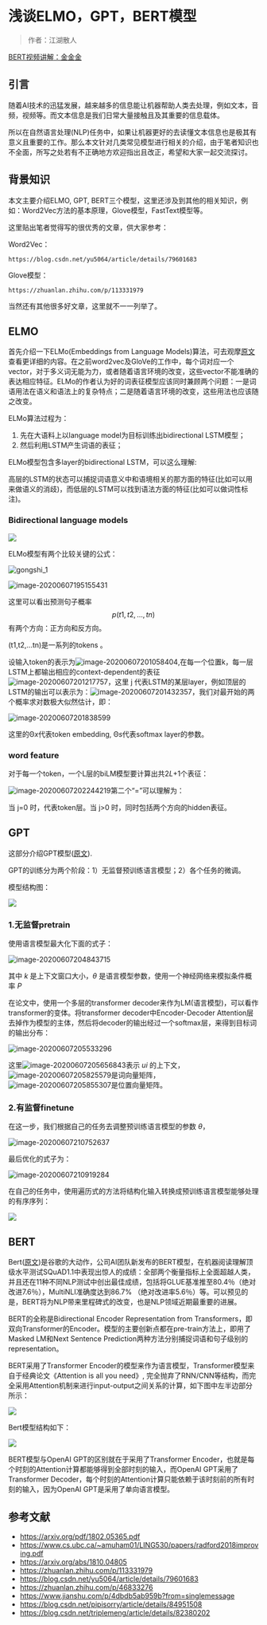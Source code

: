 # 浅谈ELMO，GPT，BERT模型

> 作者：江湖散人

[BERT视频讲解：金金金](https://www.bilibili.com/video/BV17t4y1y7mT/)

## 引言

随着AI技术的迅猛发展，越来越多的信息能让机器帮助人类去处理，例如文本，音频，视频等。而文本信息是我们日常大量接触且及其重要的信息载体。

所以在自然语言处理(NLP)任务中，如果让机器更好的去读懂文本信息也是极其有意义且重要的工作。那么本文针对几类常见模型进行相关的介绍，由于笔者知识也不全面，所写之处若有不正确地方欢迎指出且改正，希望和大家一起交流探讨。

## 背景知识

本文主要介绍ELMO, GPT, BERT三个模型，这里还涉及到其他的相关知识，例如：Word2Vec方法的基本原理，Glove模型，FastText模型等。

这里贴出笔者觉得写的很优秀的文章，供大家参考：

Word2Vec：

```
https://blog.csdn.net/yu5064/article/details/79601683
```

Glove模型：

```
https://zhuanlan.zhihu.com/p/113331979
```

当然还有其他很多好文章，这里就不一一列举了。

## ELMO

首先介绍一下ELMo(Embeddings from Language Models)算法，可去观摩[原文](https://arxiv.org/pdf/1802.05365.pdf)查看更详细的内容。在之前word2vec及GloVe的工作中，每个词对应一个vector，对于多义词无能为力，或者随着语言环境的改变，这些vector不能准确的表达相应特征。ELMo的作者认为好的词表征模型应该同时兼顾两个问题：一是词语用法在语义和语法上的复杂特点；二是随着语言环境的改变，这些用法也应该随之改变。

ELMo算法过程为：

1. 先在大语料上以language model为目标训练出bidirectional LSTM模型；
2. 然后利用LSTM产生词语的表征；

ELMo模型包含多layer的bidirectional LSTM，可以这么理解:

高层的LSTM的状态可以捕捉词语意义中和语境相关的那方面的特征(比如可以用来做语义的消歧)，而低层的LSTM可以找到语法方面的特征(比如可以做词性标注)。

### Bidirectional language models

![](https://pirctures.oss-cn-beijing.aliyuncs.com/img/1.png)

ELMo模型有两个比较关键的公式：



![gongshi_1](https://pirctures.oss-cn-beijing.aliyuncs.com/img/gongshi_1.png)

![image-20200607195155431](https://pirctures.oss-cn-beijing.aliyuncs.com/img/image-20200607195155431.png)

这里可以看出预测句子概率
$$
p(t1,t2,...,tn)
$$
有两个方向：正方向和反方向。

(t1,t2,...tn)是一系列的tokens 。

设输入token的表示为![image-20200607201058404](https://pirctures.oss-cn-beijing.aliyuncs.com/img/image-20200607201058404.png),在每一个位置k，每一层LSTM上都输出相应的context-dependent的表征![image-20200607201217757](https://pirctures.oss-cn-beijing.aliyuncs.com/img/image-20200607201217757.png)，这里 j 代表LSTM的某层layer，例如顶层的LSTM的输出可以表示为：![image-20200607201432357](https://pirctures.oss-cn-beijing.aliyuncs.com/img/image-20200607201432357.png)，我们对最开始的两个概率求对数极大似然估计，即：

![image-20200607201838599](https://pirctures.oss-cn-beijing.aliyuncs.com/img/image-20200607201838599.png)

这里的Θ*x*代表token embedding, Θ*s*代表softmax layer的参数。

### word feature

对于每一个token，一个L层的biLM模型要计算出共2*L*+1个表征： 

![image-20200607202244219](https://pirctures.oss-cn-beijing.aliyuncs.com/img/image-20200607202244219.png)第二个“=”可以理解为：

当 j=0 时，代表token层。当 j>0 时，同时包括两个方向的hidden表征。

## GPT

这部分介绍GPT模型([原文](https://www.cs.ubc.ca/~amuham01/LING530/papers/radford2018improving.pdf)).

GPT的训练分为两个阶段：1）无监督预训练语言模型；2）各个任务的微调。

模型结构图：

![](https://pirctures.oss-cn-beijing.aliyuncs.com/img/2.png)

### 1.无监督pretrain

使用语言模型最大化下面的式子：

![image-20200607204843715](https://pirctures.oss-cn-beijing.aliyuncs.com/img/image-20200607204843715.png)

其中 *k* 是上下文窗口大小，*θ* 是语言模型参数，使用一个神经网络来模拟条件概率 *P*

在论文中，使用一个多层的transformer decoder来作为LM(语言模型)，可以看作transformer的变体。将transformer  decoder中Encoder-Decoder Attention层去掉作为模型的主体，然后将decoder的输出经过一个softmax层，来得到目标词的输出分布：

![image-20200607205533296](https://pirctures.oss-cn-beijing.aliyuncs.com/img/image-20200607205533296.png)

这里![image-20200607205656843](https://pirctures.oss-cn-beijing.aliyuncs.com/img/image-20200607205656843.png)表示 *ui* 的上下文，![image-20200607205825579](https://pirctures.oss-cn-beijing.aliyuncs.com/img/image-20200607205825579.png)是词向量矩阵，![image-20200607205855307](https://pirctures.oss-cn-beijing.aliyuncs.com/img/image-20200607205855307.png)是位置向量矩阵。

### 2.有监督finetune

在这一步，我们根据自己的任务去调整预训练语言模型的参数 *θ*，

![image-20200607210752637](https://pirctures.oss-cn-beijing.aliyuncs.com/img/image-20200607210752637.png)

最后优化的式子为：

![image-20200607210919284](https://pirctures.oss-cn-beijing.aliyuncs.com/img/image-20200607210919284.png)

在自己的任务中，使用遍历式的方法将结构化输入转换成预训练语言模型能够处理的有序序列：

![](https://pirctures.oss-cn-beijing.aliyuncs.com/img/3.png)

## BERT

Bert([原文](https://arxiv.org/abs/1810.04805
))是谷歌的大动作，公司AI团队新发布的BERT模型，在机器阅读理解顶级水平测试SQuAD1.1中表现出惊人的成绩：全部两个衡量指标上全面超越人类，并且还在11种不同NLP测试中创出最佳成绩，包括将GLUE基准推至80.4％（绝对改进7.6％），MultiNLI准确度达到86.7% （绝对改进率5.6％）等。可以预见的是，BERT将为NLP带来里程碑式的改变，也是NLP领域近期最重要的进展。

BERT的全称是Bidirectional Encoder Representation from Transformers，即双向Transformer的Encoder。模型的主要创新点都在pre-train方法上，即用了Masked LM和Next Sentence Prediction两种方法分别捕捉词语和句子级别的representation。

BERT采用了Transformer Encoder的模型来作为语言模型，Transformer模型来自于经典论文《Attention is all you need》, 完全抛弃了RNN/CNN等结构，而完全采用Attention机制来进行input-output之间关系的计算，如下图中左半边部分所示：

![](https://pirctures.oss-cn-beijing.aliyuncs.com/img/4.png)

Bert模型结构如下：

![](https://pirctures.oss-cn-beijing.aliyuncs.com/img/5.png)



BERT模型与OpenAI GPT的区别就在于采用了Transformer Encoder，也就是每个时刻的Attention计算都能够得到全部时刻的输入，而OpenAI GPT采用了Transformer Decoder，每个时刻的Attention计算只能依赖于该时刻前的所有时刻的输入，因为OpenAI GPT是采用了单向语言模型。

## 参考文献

- https://arxiv.org/pdf/1802.05365.pdf
- https://www.cs.ubc.ca/~amuham01/LING530/papers/radford2018improving.pdf
- https://arxiv.org/abs/1810.04805
- https://zhuanlan.zhihu.com/p/113331979
- https://blog.csdn.net/yu5064/article/details/79601683
- https://zhuanlan.zhihu.com/p/46833276
- https://www.jianshu.com/p/4dbdb5ab959b?from=singlemessage
- https://blog.csdn.net/pipisorry/article/details/84951508
- https://blog.csdn.net/triplemeng/article/details/82380202